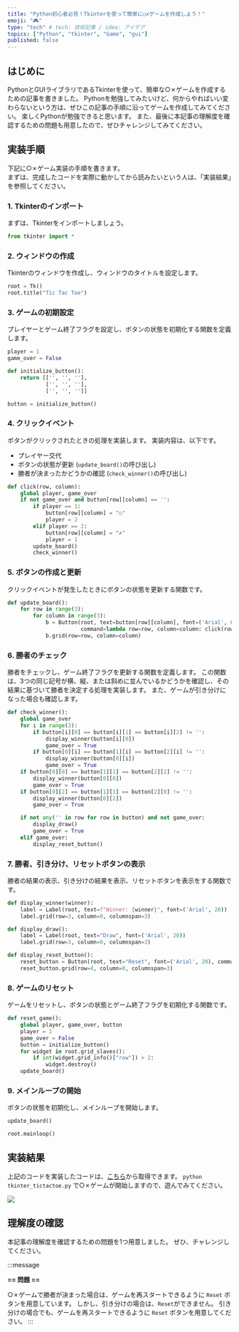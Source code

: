 ```yaml
---
title: "Python初心者必見！Tkinterを使って簡単に○✗ゲームを作成しよう！"
emoji: "🎮"
type: "tech" # tech: 技術記事 / idea: アイデア
topics: ["Python", "tkinter", "Game", "gui"]
published: false
---
```


## はじめに

PythonとGUIライブラリであるTkinterを使って、簡単な○✗ゲームを作成するための記事を書きました。
Pythonを勉強してみたいけど、何からやればいい変わらないという方は、ぜひこの記事の手順に沿ってゲームを作成してみてください。
楽しくPythonが勉強できると思います。
また、最後に本記事の理解度を確認するための問題も用意したので、ぜひチャレンジしてみてください。

## 実装手順

下記に○✗ゲーム実装の手順を書きます。  
まずは、完成したコードを実際に動かしてから読みたいという人は、「実装結果」を参照してください。  

### 1. Tkinterのインポート

まずは、Tkinterをインポートしましょう。

```python
from tkinter import *
```

### 2. ウィンドウの作成

Tkinterのウィンドウを作成し、ウィンドウのタイトルを設定します。

```python
root = Tk()
root.title("Tic Tac Toe")
```

### 3. ゲームの初期設定

プレイヤーとゲーム終了フラグを設定し、ボタンの状態を初期化する関数を定義します。

```python
player = 1
game_over = False

def initialize_button():
    return [['', '', ''],
            ['', '', ''],
            ['', '', '']]

button = initialize_button()
```

### 4. クリックイベント

ボタンがクリックされたときの処理を実装します。
実装内容は、以下です。

* プレイヤー交代
* ボタンの状態が更新 (`update_board()`の呼び出し)
* 勝者が決まったかどうかの確認 (`check_winner()`の呼び出し)

```python
def click(row, column):
    global player, game_over
    if not game_over and button[row][column] == '':
        if player == 1:
            button[row][column] = "○"
            player = 2
        elif player == 2:
            button[row][column] = "✗"
            player = 1
        update_board()
        check_winner()
```

### 5. ボタンの作成と更新

クリックイベントが発生したときにボタンの状態を更新する関数です。

```python
def update_board():
    for row in range(3):
        for column in range(3):
            b = Button(root, text=button[row][column], font=('Arial', 60), width=3, height=1,
                       command=lambda row=row, column=column: click(row, column))
            b.grid(row=row, column=column)
```

### 6. 勝者のチェック

勝者をチェックし、ゲーム終了フラグを更新する関数を定義します。
この関数は、3つの同じ記号が横、縦、または斜めに並んでいるかどうかを確認し、その結果に基づいて勝者を決定する処理を実装します。
また、ゲームが引き分けになった場合も確認します。

```python
def check_winner():
    global game_over
    for i in range(3):
        if button[i][0] == button[i][1] == button[i][2] != '':
            display_winner(button[i][0])
            game_over = True
        if button[0][i] == button[1][i] == button[2][i] != '':
            display_winner(button[0][i])
            game_over = True
    if button[0][0] == button[1][1] == button[2][2] != '':
        display_winner(button[0][0])
        game_over = True
    if button[0][2] == button[1][1] == button[2][0] != '':
        display_winner(button[0][2])
        game_over = True

    if not any('' in row for row in button) and not game_over:
        display_draw()
        game_over = True
    elif game_over:
        display_reset_button()
```

### 7. 勝者、引き分け、リセットボタンの表示

勝者の結果の表示、引き分けの結果を表示、リセットボタンを表示をする関数です。

```python
def display_winner(winner):
    label = Label(root, text=f"Winner: {winner}", font=('Arial', 20))
    label.grid(row=3, column=0, columnspan=3)

def display_draw():
    label = Label(root, text="Draw", font=('Arial', 20))
    label.grid(row=3, column=0, columnspan=3)

def display_reset_button():
    reset_button = Button(root, text="Reset", font=('Arial', 20), command=reset_game)
    reset_button.grid(row=4, column=0, columnspan=3)
```

### 8. ゲームのリセット

ゲームをリセットし、ボタンの状態とゲーム終了フラグを初期化する関数です。

```python
def reset_game():
    global player, game_over, button
    player = 1
    game_over = False
    button = initialize_button()
    for widget in root.grid_slaves():
        if int(widget.grid_info()["row"]) > 2:
            widget.destroy()
    update_board()
```

### 9. メインループの開始

ボタンの状態を初期化し、メインループを開始します。

```python
update_board()

root.mainloop()
```

## 実装結果

上記のコードを実装したコードは、[こちら](https://github.com/yagiyuki/zenn/blob/e812f12/python/tkinter_tictactoe.py)から取得できます。
`python tkinter_tictactoe.py` で○✗ゲームが開始しますので、遊んでみてください。

![](/images/tkinter_tictactoe.png)

## 理解度の確認

本記事の理解度を確認するための問題を1つ用意しました。
ぜひ、チャレンジしてください。

:::message 

**== 問題 ==**

○✗ゲームで勝者が決まった場合は、ゲームを再スタートできるように `Reset` ボタンを用意しています。
しかし、引き分けの場合は、`Reset`ができません。
引き分けの場合でも、ゲームを再スタートできるように `Reset` ボタンを用意してください。
:::
